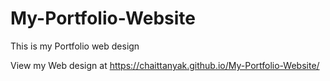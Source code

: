 # My-Portfolio-Website
This is my Portfolio web design

View my Web design at  https://chaittanyak.github.io/My-Portfolio-Website/
